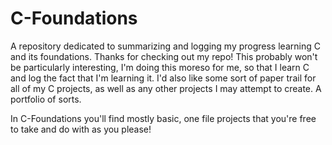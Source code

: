 # C-Foundations
A repository dedicated to summarizing and logging my progress learning C and its foundations. 
Thanks for checking out my repo! This probably won't be particularly interesting, I'm doing this moreso for me, so that I learn C and log the fact that I'm learning it. 
I'd also like some sort of paper trail for all of my C projects, as well as any other projects I may attempt to create. A portfolio of sorts. 

In C-Foundations you'll find mostly basic, one file projects that you're free to take and do with as you please!
